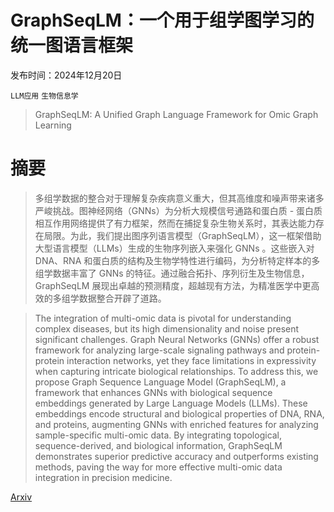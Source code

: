 # GraphSeqLM：一个用于组学图学习的统一图语言框架

发布时间：2024年12月20日

`LLM应用` `生物信息学`

> GraphSeqLM: A Unified Graph Language Framework for Omic Graph Learning

# 摘要

> 多组学数据的整合对于理解复杂疾病意义重大，但其高维度和噪声带来诸多严峻挑战。图神经网络（GNNs）为分析大规模信号通路和蛋白质 - 蛋白质相互作用网络提供了有力框架，然而在捕捉复杂生物关系时，其表达能力存在局限。为此，我们提出图序列语言模型（GraphSeqLM），这一框架借助大型语言模型（LLMs）生成的生物序列嵌入来强化 GNNs 。这些嵌入对 DNA、RNA 和蛋白质的结构及生物学特性进行编码，为分析特定样本的多组学数据丰富了 GNNs 的特征。通过融合拓扑、序列衍生及生物信息，GraphSeqLM 展现出卓越的预测精度，超越现有方法，为精准医学中更高效的多组学数据整合开辟了道路。

> The integration of multi-omic data is pivotal for understanding complex diseases, but its high dimensionality and noise present significant challenges. Graph Neural Networks (GNNs) offer a robust framework for analyzing large-scale signaling pathways and protein-protein interaction networks, yet they face limitations in expressivity when capturing intricate biological relationships. To address this, we propose Graph Sequence Language Model (GraphSeqLM), a framework that enhances GNNs with biological sequence embeddings generated by Large Language Models (LLMs). These embeddings encode structural and biological properties of DNA, RNA, and proteins, augmenting GNNs with enriched features for analyzing sample-specific multi-omic data. By integrating topological, sequence-derived, and biological information, GraphSeqLM demonstrates superior predictive accuracy and outperforms existing methods, paving the way for more effective multi-omic data integration in precision medicine.

[Arxiv](https://arxiv.org/abs/2412.15790)